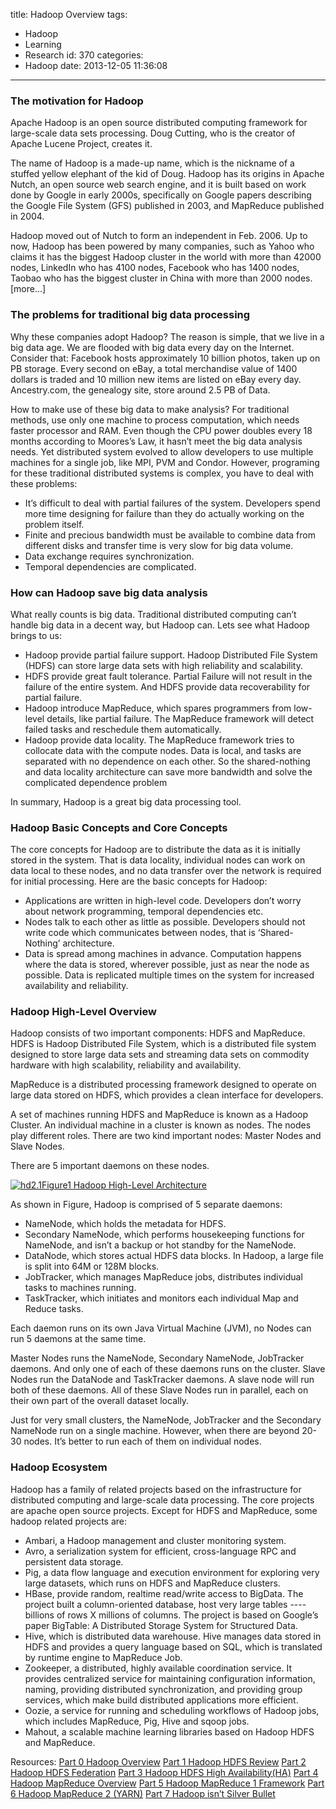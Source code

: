 title: Hadoop Overview
tags:
  - Hadoop
  - Learning
  - Research
id: 370
categories:
  - Hadoop
date: 2013-12-05 11:36:08
---

### The motivation for Hadoop

Apache Hadoop is an open source distributed computing framework for large-scale data sets processing. Doug Cutting, who is the creator of Apache Lucene Project, creates it. 

The name of Hadoop is a made-up name, which is the nickname of a stuffed yellow elephant of the kid of Doug. Hadoop has its origins in Apache Nutch, an open source web search engine, and it is built based on work done by Google in early 2000s, specifically on Google papers describing the Google File System (GFS) published in 2003, and MapReduce published in 2004\. 

Hadoop moved out of Nutch to form an independent in Feb. 2006\. Up to now, Hadoop has been powered by many companies, such as Yahoo who claims it has the biggest Hadoop cluster in the world with more than 42000 nodes, LinkedIn who has 4100 nodes, Facebook who has 1400 nodes, Taobao who has the biggest cluster in China with more than 2000 nodes. [more...]

### The problems for traditional big data processing

Why these companies adopt Hadoop? The reason is simple, that we live in a big data age. We are flooded with big data every day on the Internet. Consider that: Facebook hosts approximately 10 billion photos, taken up on PB storage. Every second on eBay, a total merchandise value of 1400 dollars is traded and 10 million new items are listed on eBay every day. Ancestry.com, the genealogy site, store around 2.5 PB of Data.

How to make use of these big data to make analysis? For traditional methods, use only one machine to process computation, which needs faster processor and RAM. Even though the CPU power doubles every 18 months according to Moores’s Law, it hasn’t meet the big data analysis needs. Yet distributed system evolved to allow developers to use multiple machines for a single job, like MPI, PVM and Condor. However, programing for these traditional distributed systems is complex, you have to deal with these problems:

*   It’s difficult to deal with partial failures of the system. Developers spend more time designing for failure than they do actually working on the problem itself.
*   Finite and precious bandwidth must be available to combine data from different disks and transfer time is very slow for big data volume.
*   Data exchange requires synchronization.
*   Temporal dependencies are complicated.

### How can Hadoop save big data analysis

What really counts is big data. Traditional distributed computing can’t handle big data in a decent way, but Hadoop can. Lets see what Hadoop brings to us: 

*   Hadoop provide partial failure support. Hadoop Distributed File System (HDFS) can store large data sets with high reliability and scalability.
*   HDFS provide great fault tolerance. Partial Failure will not result in the failure of the entire system. And HDFS provide data recoverability for partial failure.
*   Hadoop introduce MapReduce, which spares programmers from low-level details, like partial failure. The MapReduce framework will detect failed tasks and reschedule them automatically.
*   Hadoop provide data locality. The MapReduce framework tries to collocate data with the compute nodes. Data is local, and tasks are separated with no dependence on each other. So the shared-nothing and data locality architecture can save more bandwidth and solve the complicated dependence problem

In summary, Hadoop is a great big data processing tool.

### Hadoop Basic Concepts and Core Concepts

The core concepts for Hadoop are to distribute the data as it is initially stored in the system. That is data locality, individual nodes can work on data local to these nodes, and no data transfer over the network is required for initial processing.
Here are the basic concepts for Hadoop:

*   Applications are written in high-level code. Developers don’t worry about network programming, temporal dependencies etc.
*   Nodes talk to each other as little as possible. Developers should not write code which communicates between nodes, that is ‘Shared-Nothing’ architecture.
*   Data is spread among machines in advance. Computation happens where the data is stored, wherever possible, just as near the node as possible. Data is replicated multiple times on the system for increased availability and reliability.

### Hadoop High-Level Overview

Hadoop consists of two important components: HDFS and MapReduce.
HDFS is Hadoop Distributed File System, which is a distributed file system designed to store large data sets and streaming data sets on commodity hardware with high scalability, reliability and availability.

MapReduce is a distributed processing framework designed to operate on large data stored on HDFS, which provides a clean interface for developers.

A set of machines running HDFS and MapReduce is known as a Hadoop Cluster. An individual machine in a cluster is known as nodes. The nodes play different roles. There are two kind important nodes: Master Nodes and Slave Nodes.

There are 5 important daemons on these nodes. 

[![hd2.1](http://cyanny/myblog/wp-content/uploads/2013/11/hd2.1.png)Figure1 Hadoop High-Level Architecture](http://cyanny/myblog/wp-content/uploads/2013/11/hd2.1.png)

As shown in Figure, Hadoop is comprised of 5 separate daemons:

*   NameNode, which holds the metadata for HDFS.
*   Secondary NameNode, which performs housekeeping functions for NameNode, and isn’t a backup or hot standby for the NameNode.
*   DataNode, which stores actual HDFS data blocks. In Hadoop, a large file is split into 64M or 128M blocks.
*   JobTracker, which manages MapReduce jobs, distributes individual tasks to machines running.
*   TaskTracker, which initiates and monitors each individual Map and Reduce tasks.

Each daemon runs on its own Java Virtual Machine (JVM), no Nodes can run 5 daemons at the same time.  

Master Nodes runs the NameNode, Secondary NameNode, JobTracker daemons. And only one of each of these daemons runs on the cluster.
Slave Nodes run the DataNode and TaskTracker daemons. A slave node will run both of these daemons. All of these Slave Nodes run in parallel, each on their own part of the overall dataset locally.

Just for very small clusters, the NameNode, JobTracker and the Secondary NameNode run on a single machine. However, when there are beyond 20-30 nodes. It’s better to run each of them on individual nodes. 

### Hadoop Ecosystem

Hadoop has a family of related projects based on the infrastructure for distributed computing and large-scale data processing. The core projects are apache open source projects. Except for HDFS and MapReduce, some hadoop related projects are:

*   Ambari, a Hadoop management and cluster monitoring system.
*   Avro, a serialization system for efficient, cross-language RPC and persistent data storage.
*   Pig, a data flow language and execution environment for exploring very large datasets, which runs on HDFS and MapReduce clusters.
*   HBase, provide random, realtime read/write access to BigData. The project built a column-oriented database, host very large tables ---- billions of rows X millions of columns. The project is based on Google’s paper BigTable: A Distributed Storage System for Structured Data.
*   Hive, which is distributed data warehouse. Hive manages data stored in HDFS and provides a query language based on SQL, which is translated by runtime engine to MapReduce Job.
*   Zookeeper, a distributed, highly available coordination service. It provides centralized service for maintaining configuration information, naming, providing distributed synchronization, and providing group services, which make build distributed applications more efficient.
*   Oozie, a service for running and scheduling workflows of Hadoop jobs, which includes MapReduce, Pig, Hive and sqoop jobs.
*   Mahout, a scalable machine learning libraries based on Hadoop HDFS and MapReduce.

Resources:
[Part 0 Hadoop Overview](http://cyanny/myblog/2013/12/05/hadoop-overview/ "Hadoop Overview")
[Part 1 Hadoop HDFS Review](http://cyanny/myblog/2013/12/05/hadoop-hdfs-review/ "Hadoop HDFS Review")
[Part 2 Hadoop HDFS Federation](http://cyanny/myblog/2013/12/05/hadoop-hdfs-federation/ "Hadoop HDFS Federation")
[Part 3 Hadoop HDFS High Availability(HA)](http://cyanny/myblog/2013/12/05/hadoop-hdfs-high-availability/ "Hadoop HDFS High Availability(HA)")
[Part 4 Hadoop MapReduce Overview](http://cyanny/myblog/2013/12/05/hadoop-mapreduce-overview/ "Hadoop MapReduce Overview")
[Part 5 Hadoop MapReduce 1 Framework](http://cyanny/myblog/2013/12/05/hadoop-mapreduce-1-framework/ "Hadoop MapReduce 1 Framework")
[Part 6 Hadoop MapReduce 2 (YARN)](http://cyanny/myblog/2013/12/05/hadoop-mapreduce-2-yarn/ "Hadoop MapReduce 2 (YARN)")
[Part 7 Hadoop isn’t Silver Bullet](http://cyanny/myblog/2013/12/05/hadoop-isnt-silver-bullet/ "Hadoop isn’t Silver Bullet")